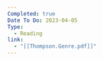 ```yaml
---
Completed: true
Date To Do: 2023-04-05
Type:
  - Reading
link:
  - "[[Thompson.Genre.pdf]]"
---
```

